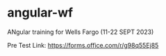 # angular-wf
ANgular training for Wells Fargo (11-22 SEPT 2023)

Pre Test Link:
https://forms.office.com/r/g98q55Ej85
